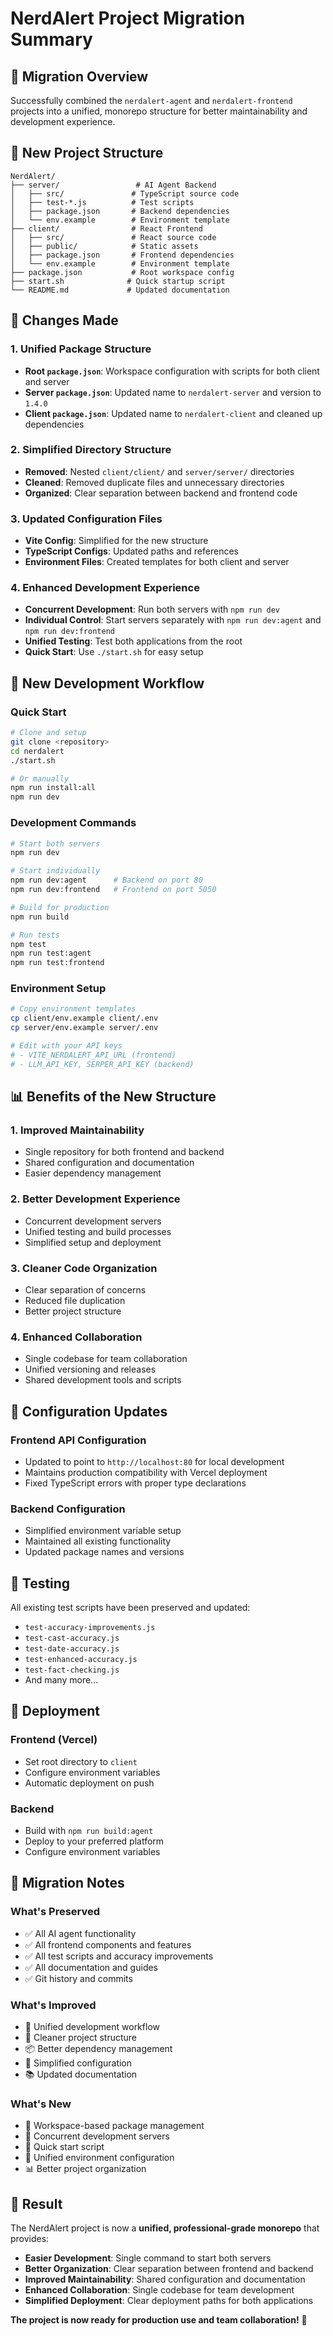 # NerdAlert Project Migration Summary

## 🎯 Migration Overview

Successfully combined the `nerdalert-agent` and `nerdalert-frontend` projects into a unified, monorepo structure for better maintainability and development experience.

## 📁 New Project Structure

```
NerdAlert/
├── server/                 # AI Agent Backend
│   ├── src/               # TypeScript source code
│   ├── test-*.js          # Test scripts
│   ├── package.json       # Backend dependencies
│   └── env.example        # Environment template
├── client/                # React Frontend
│   ├── src/               # React source code
│   ├── public/            # Static assets
│   ├── package.json       # Frontend dependencies
│   └── env.example        # Environment template
├── package.json           # Root workspace config
├── start.sh              # Quick startup script
└── README.md             # Updated documentation
```

## 🔄 Changes Made

### 1. **Unified Package Structure**
- **Root `package.json`**: Workspace configuration with scripts for both client and server
- **Server `package.json`**: Updated name to `nerdalert-server` and version to `1.4.0`
- **Client `package.json`**: Updated name to `nerdalert-client` and cleaned up dependencies

### 2. **Simplified Directory Structure**
- **Removed**: Nested `client/client/` and `server/server/` directories
- **Cleaned**: Removed duplicate files and unnecessary directories
- **Organized**: Clear separation between backend and frontend code

### 3. **Updated Configuration Files**
- **Vite Config**: Simplified for the new structure
- **TypeScript Configs**: Updated paths and references
- **Environment Files**: Created templates for both client and server

### 4. **Enhanced Development Experience**
- **Concurrent Development**: Run both servers with `npm run dev`
- **Individual Control**: Start servers separately with `npm run dev:agent` and `npm run dev:frontend`
- **Unified Testing**: Test both applications from the root
- **Quick Start**: Use `./start.sh` for easy setup

## 🚀 New Development Workflow

### Quick Start
```bash
# Clone and setup
git clone <repository>
cd nerdalert
./start.sh

# Or manually
npm run install:all
npm run dev
```

### Development Commands
```bash
# Start both servers
npm run dev

# Start individually
npm run dev:agent      # Backend on port 80
npm run dev:frontend   # Frontend on port 5050

# Build for production
npm run build

# Run tests
npm test
npm run test:agent
npm run test:frontend
```

### Environment Setup
```bash
# Copy environment templates
cp client/env.example client/.env
cp server/env.example server/.env

# Edit with your API keys
# - VITE_NERDALERT_API_URL (frontend)
# - LLM_API_KEY, SERPER_API_KEY (backend)
```

## 📊 Benefits of the New Structure

### 1. **Improved Maintainability**
- Single repository for both frontend and backend
- Shared configuration and documentation
- Easier dependency management

### 2. **Better Development Experience**
- Concurrent development servers
- Unified testing and build processes
- Simplified setup and deployment

### 3. **Cleaner Code Organization**
- Clear separation of concerns
- Reduced file duplication
- Better project structure

### 4. **Enhanced Collaboration**
- Single codebase for team collaboration
- Unified versioning and releases
- Shared development tools and scripts

## 🔧 Configuration Updates

### Frontend API Configuration
- Updated to point to `http://localhost:80` for local development
- Maintains production compatibility with Vercel deployment
- Fixed TypeScript errors with proper type declarations

### Backend Configuration
- Simplified environment variable setup
- Maintained all existing functionality
- Updated package names and versions

## 🧪 Testing

All existing test scripts have been preserved and updated:
- `test-accuracy-improvements.js`
- `test-cast-accuracy.js`
- `test-date-accuracy.js`
- `test-enhanced-accuracy.js`
- `test-fact-checking.js`
- And many more...

## 🚀 Deployment

### Frontend (Vercel)
- Set root directory to `client`
- Configure environment variables
- Automatic deployment on push

### Backend
- Build with `npm run build:agent`
- Deploy to your preferred platform
- Configure environment variables

## 📝 Migration Notes

### What's Preserved
- ✅ All AI agent functionality
- ✅ All frontend components and features
- ✅ All test scripts and accuracy improvements
- ✅ All documentation and guides
- ✅ Git history and commits

### What's Improved
- 🚀 Unified development workflow
- 🧹 Cleaner project structure
- 📦 Better dependency management
- 🔧 Simplified configuration
- 📚 Updated documentation

### What's New
- 🎯 Workspace-based package management
- 🚀 Concurrent development servers
- 📝 Quick start script
- 🔧 Unified environment configuration
- 📊 Better project organization

## 🎉 Result

The NerdAlert project is now a **unified, professional-grade monorepo** that provides:

- **Easier Development**: Single command to start both servers
- **Better Organization**: Clear separation between frontend and backend
- **Improved Maintainability**: Shared configuration and documentation
- **Enhanced Collaboration**: Single codebase for team development
- **Simplified Deployment**: Clear deployment paths for both applications

**The project is now ready for production use and team collaboration!** 🚀 